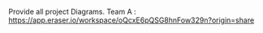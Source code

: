 Provide all project Diagrams.
Team A : https://app.eraser.io/workspace/oQcxE6pQSG8hnFow329n?origin=share

